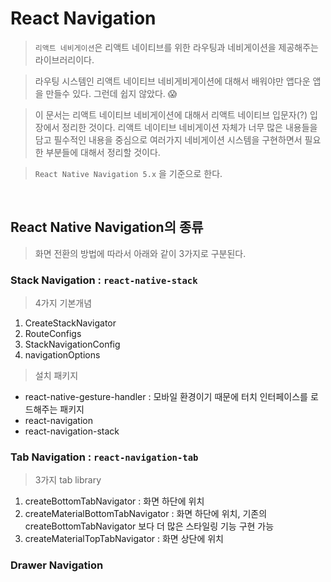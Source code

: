 # React Navigation

> `리액트 네비게이션`은 리액트 네이티브를 위한 라우팅과 네비게이션을 제공해주는 라이브러리이다.

> 라우팅 시스템인 리액트 네이티브 네비게비게이션에 대해서 배워야만 앱다운 앱을 만들수 있다. 그런데 쉽지 않았다. 😱

> 이 문서는 리액트 네이티브 네비게이션에 대해서 리액트 네이티브 입문자(?) 입장에서 정리한 것이다. 리액트 네이티브 네비게이션 자체가 너무 많은 내용들을 담고 필수적인 내용을 중심으로 여러가지 네비게이션 시스템을 구현하면서 필요한 부분들에 대해서 정리할 것이다.

> `React Native Navigation 5.x` 을 기준으로 한다.

<br />

## React Native Navigation의 종류

> 화면 전환의 방법에 따라서 아래와 같이 3가지로 구분된다.

### Stack Navigation : `react-native-stack`

> 4가지 기본개념

1. CreateStackNavigator
2. RouteConfigs
3. StackNavigationConfig
4. navigationOptions

> 설치 패키지

- react-native-gesture-handler : 모바일 환경이기 때문에 터치 인터페이스를 로드해주는 패키지
- react-navigation
- react-navigation-stack

>

### Tab Navigation : `react-navigation-tab`

> 3가지 tab library

1. createBottomTabNavigator : 화면 하단에 위치
2. createMaterialBottomTabNavigator : 화면 하단에 위치, 기존의 createBottomTabNavigator 보다 더 많은 스타일링 기능 구현 가능
3. createMaterialTopTabNavigator : 화면 상단에 위치

### Drawer Navigation

